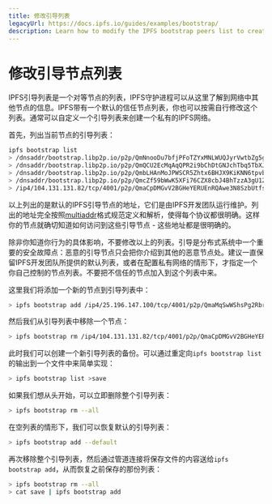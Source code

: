 ```yaml
---
title: 修改引导列表
legacyUrl: https://docs.ipfs.io/guides/examples/bootstrap/
description: Learn how to modify the IPFS bootstrap peers list to create a personal IPFS network.
---
```


# 修改引导节点列表

IPFS引导列表是一个对等节点的列表，IPFS守护进程可以从这里了解到网络中其他节点的信息。IPFS带有一个默认的信任节点列表，你也可以按需自行修改这个列表。通常可以自定义一个引导列表来创建一个私有的IPFS网络。

首先，列出当前节点的引导列表：

```bash
ipfs bootstrap list
> /dnsaddr/bootstrap.libp2p.io/p2p/QmNnooDu7bfjPFoTZYxMNLWUQJyrVwtbZg5gBMjTezGAJN
> /dnsaddr/bootstrap.libp2p.io/p2p/QmQCU2EcMqAqQPR2i9bChDtGNJchTbq5TbXJJ16u19uLTa
> /dnsaddr/bootstrap.libp2p.io/p2p/QmbLHAnMoJPWSCR5Zhtx6BHJX9KiKNN6tpvbUcqanj75Nb
> /dnsaddr/bootstrap.libp2p.io/p2p/QmcZf59bWwK5XFi76CZX8cbJ4BhTzzA3gU1ZjYZcYW3dwt
> /ip4/104.131.131.82/tcp/4001/p2p/QmaCpDMGvV2BGHeYERUEnRQAwe3N8SzbUtfsmvsqQLuvuJ
```

以上列出的是默认的IPFS引导节点的地址，它们是由IPFS开发团队运行维护。列出的地址完全按照[multiaddr](https://github.com/multiformats/multiaddr)格式规范定义和解析，使得每个协议都很明确。这样你的节点就确切知道如何访问到这些引导节点 - 这些地址都是很明确的。

除非你知道你行为的具体影响，不要修改以上的列表。引导是分布式系统中一个重要的安全故障点：恶意的引导节点只会把你介绍到其他的恶意节点处。建议一直保留IPFS开发团队所提供的默认列表，或者在配置私有网络的情形下，才指定一个你自己控制的节点列表。不要把不信任的节点加入到这个列表中来。

这里我们将添加一个新的节点到引导列表中：

```bash
> ipfs bootstrap add /ip4/25.196.147.100/tcp/4001/p2p/QmaMqSwWShsPg2RbredZtoneFjXhim7AQkqbLxib45Lx4S
```

然后我们从引导列表中移除一个节点：

```bash
> ipfs bootstrap rm /ip4/104.131.131.82/tcp/4001/p2p/QmaCpDMGvV2BGHeYERUEnRQAwe3N8SzbUtfsmvsqQLuvuJ
```

此时我们可以创建一个新引导列表的备份。可以通过重定向`ipfs bootstrap list`的输出到一个文件中来简单实现：

```bash
> ipfs bootstrap list >save
```

如果我们想从头开始，可以立即删除整个引导列表：

```bash
> ipfs bootstrap rm --all
```

在空列表的情形下，我们可以恢复默认的引导列表：

```bash
> ipfs bootstrap add --default
```

再次移除整个引导列表，然后通过管道连接将保存文件的内容送给`ipfs bootstrap add`，从而恢复之前保存的那份列表：

```bash
> ipfs bootstrap rm --all
> cat save | ipfs bootstrap add
```
